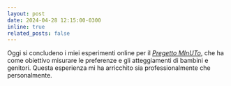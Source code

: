 ```yaml
---
layout: post
date: 2024-04-28 12:15:00-0300
inline: true
related_posts: false
---
```


Oggi si concludeno i miei esperimenti online per il <i>[Pregetto MInUTo](https://site.unibo.it/minuto/it)</i>, che ha come obiettivo misurare le preferenze e gli atteggiamenti di bambini e genitori. Questa esperienza mi ha arricchito sia professionalmente che personalmente.
